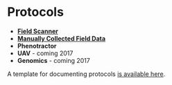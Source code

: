 # Protocols


- **[Field Scanner](/user/protocols-field-scanner.md)**
- **[Manually Collected Field Data](/user/protocols-manual.md)**
- **Phenotractor**
- **UAV** - coming 2017
- **Genomics** - coming 2017

A template for documenting protocols [is available here](//user/protocols-UAV.md).


